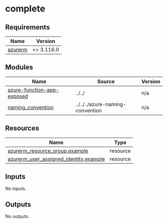 # complete

<!-- BEGIN_TF_DOCS -->
## Requirements

| Name | Version |
|------|---------|
| <a name="requirement_azurerm"></a> [azurerm](#requirement\_azurerm) | <= 3.116.0 |

## Modules

| Name | Source | Version |
|------|--------|---------|
| <a name="module_azure-function-app-exposed"></a> [azure-function-app-exposed](#module\_azure-function-app-exposed) | ../../ | n/a |
| <a name="module_naming_convention"></a> [naming\_convention](#module\_naming\_convention) | ../../../azure-naming-convention | n/a |

## Resources

| Name | Type |
|------|------|
| [azurerm_resource_group.example](https://registry.terraform.io/providers/hashicorp/azurerm/latest/docs/resources/resource_group) | resource |
| [azurerm_user_assigned_identity.example](https://registry.terraform.io/providers/hashicorp/azurerm/latest/docs/resources/user_assigned_identity) | resource |

## Inputs

No inputs.

## Outputs

No outputs.
<!-- END_TF_DOCS -->
